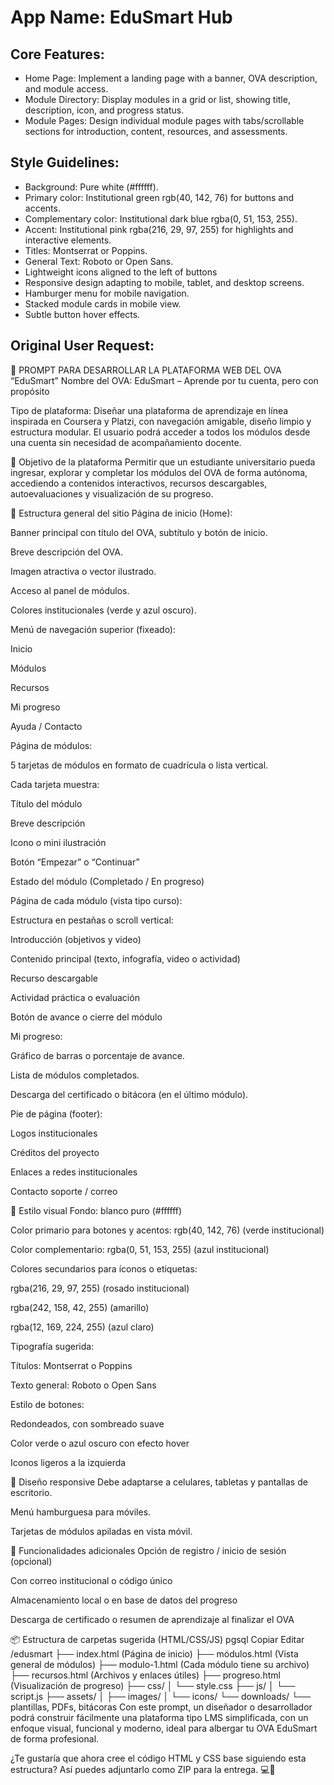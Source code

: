 # **App Name**: EduSmart Hub

## Core Features:

- Home Page: Implement a landing page with a banner, OVA description, and module access.
- Module Directory: Display modules in a grid or list, showing title, description, icon, and progress status.
- Module Pages: Design individual module pages with tabs/scrollable sections for introduction, content, resources, and assessments.

## Style Guidelines:

- Background: Pure white (#ffffff).
- Primary color: Institutional green rgb(40, 142, 76) for buttons and accents.
- Complementary color: Institutional dark blue rgba(0, 51, 153, 255).
- Accent: Institutional pink rgba(216, 29, 97, 255) for highlights and interactive elements.
- Titles: Montserrat or Poppins.
- General Text: Roboto or Open Sans.
- Lightweight icons aligned to the left of buttons
- Responsive design adapting to mobile, tablet, and desktop screens.
- Hamburger menu for mobile navigation.
- Stacked module cards in mobile view.
- Subtle button hover effects.

## Original User Request:
📝 PROMPT PARA DESARROLLAR LA PLATAFORMA WEB DEL OVA “EduSmart”
Nombre del OVA:
EduSmart – Aprende por tu cuenta, pero con propósito

Tipo de plataforma:
Diseñar una plataforma de aprendizaje en línea inspirada en Coursera y Platzi, con navegación amigable, diseño limpio y estructura modular. El usuario podrá acceder a todos los módulos desde una cuenta sin necesidad de acompañamiento docente.

🎯 Objetivo de la plataforma
Permitir que un estudiante universitario pueda ingresar, explorar y completar los módulos del OVA de forma autónoma, accediendo a contenidos interactivos, recursos descargables, autoevaluaciones y visualización de su progreso.

🧱 Estructura general del sitio
Página de inicio (Home):

Banner principal con título del OVA, subtítulo y botón de inicio.

Breve descripción del OVA.

Imagen atractiva o vector ilustrado.

Acceso al panel de módulos.

Colores institucionales (verde y azul oscuro).

Menú de navegación superior (fixeado):

Inicio

Módulos

Recursos

Mi progreso

Ayuda / Contacto

Página de módulos:

5 tarjetas de módulos en formato de cuadrícula o lista vertical.

Cada tarjeta muestra:

Título del módulo

Breve descripción

Icono o mini ilustración

Botón “Empezar” o “Continuar”

Estado del módulo (Completado / En progreso)

Página de cada módulo (vista tipo curso):

Estructura en pestañas o scroll vertical:

Introducción (objetivos y video)

Contenido principal (texto, infografía, video o actividad)

Recurso descargable

Actividad práctica o evaluación

Botón de avance o cierre del módulo

Mi progreso:

Gráfico de barras o porcentaje de avance.

Lista de módulos completados.

Descarga del certificado o bitácora (en el último módulo).

Pie de página (footer):

Logos institucionales

Créditos del proyecto

Enlaces a redes institucionales

Contacto soporte / correo

🎨 Estilo visual
Fondo: blanco puro (#ffffff)

Color primario para botones y acentos: rgb(40, 142, 76) (verde institucional)

Color complementario: rgba(0, 51, 153, 255) (azul institucional)

Colores secundarios para íconos o etiquetas:

rgba(216, 29, 97, 255) (rosado institucional)

rgba(242, 158, 42, 255) (amarillo)

rgba(12, 169, 224, 255) (azul claro)

Tipografía sugerida:

Títulos: Montserrat o Poppins

Texto general: Roboto o Open Sans

Estilo de botones:

Redondeados, con sombreado suave

Color verde o azul oscuro con efecto hover

Iconos ligeros a la izquierda

📱 Diseño responsive
Debe adaptarse a celulares, tabletas y pantallas de escritorio.

Menú hamburguesa para móviles.

Tarjetas de módulos apiladas en vista móvil.

🔐 Funcionalidades adicionales
Opción de registro / inicio de sesión (opcional)

Con correo institucional o código único

Almacenamiento local o en base de datos del progreso

Descarga de certificado o resumen de aprendizaje al finalizar el OVA

📦 Estructura de carpetas sugerida (HTML/CSS/JS)
pgsql
Copiar
Editar
/edusmart
├── index.html           (Página de inicio)
├── módulos.html         (Vista general de módulos)
├── modulo-1.html        (Cada módulo tiene su archivo)
├── recursos.html        (Archivos y enlaces útiles)
├── progreso.html        (Visualización de progreso)
├── css/
│   └── style.css
├── js/
│   └── script.js
├── assets/
│   ├── images/
│   └── icons/
└── downloads/
    └── plantillas, PDFs, bitácoras
Con este prompt, un diseñador o desarrollador podrá construir fácilmente una plataforma tipo LMS simplificada, con un enfoque visual, funcional y moderno, ideal para albergar tu OVA EduSmart de forma profesional.

¿Te gustaría que ahora cree el código HTML y CSS base siguiendo esta estructura? Así puedes adjuntarlo como ZIP para la entrega. 💻📁
  